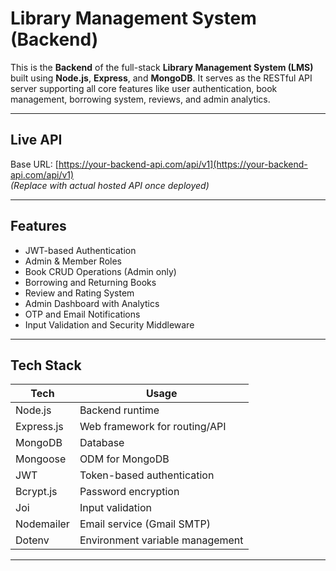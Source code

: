 # Library Management System (Backend)

This is the **Backend** of the full-stack **Library Management System (LMS)** built using **Node.js**, **Express**, and **MongoDB**. It serves as the RESTful API server supporting all core features like user authentication, book management, borrowing system, reviews, and admin analytics.

---

## Live API

Base URL: [https://your-backend-api.com/api/v1](https://your-backend-api.com/api/v1)  
_(Replace with actual hosted API once deployed)_

---

## Features

- JWT-based Authentication
- Admin & Member Roles
- Book CRUD Operations (Admin only)
- Borrowing and Returning Books
- Review and Rating System
- Admin Dashboard with Analytics
- OTP and Email Notifications
- Input Validation and Security Middleware

---

## Tech Stack

| Tech       | Usage                           |
| ---------- | ------------------------------- |
| Node.js    | Backend runtime                 |
| Express.js | Web framework for routing/API   |
| MongoDB    | Database                        |
| Mongoose   | ODM for MongoDB                 |
| JWT        | Token-based authentication      |
| Bcrypt.js  | Password encryption             |
| Joi        | Input validation                |
| Nodemailer | Email service (Gmail SMTP)      |
| Dotenv     | Environment variable management |

---
